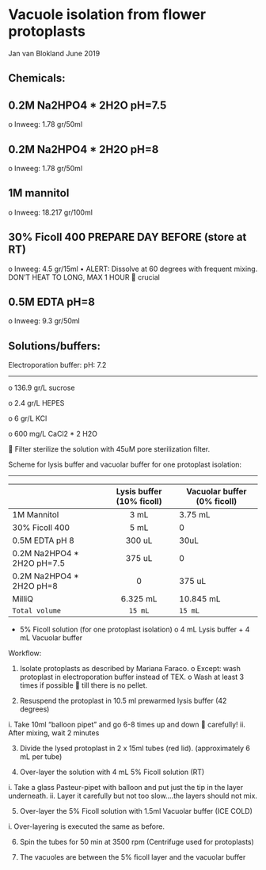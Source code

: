 # Vacuole isolation from flower protoplasts
Jan van Blokland June 2019

Chemicals:
---

 0.2M Na2HPO4 * 2H2O    pH=7.5
 ---
o	Inweeg: 1.78 gr/50ml


0.2M Na2HPO4 * 2H2O    pH=8
---
o	Inweeg: 1.78 gr/50ml

1M mannitol 
---
o	Inweeg: 18.217 gr/100ml

30% Ficoll 400	PREPARE DAY BEFORE (store at RT)
--- 		
o	Inweeg: 4.5 gr/15ml
•	ALERT: Dissolve at 60 degrees with frequent mixing. DON’T HEAT TO LONG, MAX 1 HOUR   crucial

0.5M EDTA      pH=8
---
o	Inweeg: 9.3 gr/50ml

Solutions/buffers:
---
Electroporation buffer:                   pH: 7.2 
***
o	136.9 gr/L   sucrose

o	2.4 gr/L HEPES

o	6 gr/L KCl

o	600 mg/L CaCl2 * 2 H2O

	Filter sterilize the solution with 45uM pore sterilization filter.

Scheme for lysis buffer and vacuolar buffer for one protoplast isolation:
***
|                         |Lysis buffer (10% ficoll)   |Vacuolar buffer (0% ficoll)|
|-------------------------|:--------------------------:|---------------------------|
|1M Mannitol              |	3 mL                   |	3.75 mL            |
|30% Ficoll 400           |	5 mL	               |           0               |
|0.5M EDTA pH 8	          |     300 uL	               |          30uL             |
|0.2M Na2HPO4 * 2H2O  pH=7.5|	375 uL	               |           0               |
|0.2M Na2HPO4 * 2H2O    pH=8|	  0                    | 	375 uL             |
|MilliQ                   |   	6.325 mL               |	10.845 mL          |
|`Total volume`             |	`15 mL`                  |	`15 mL`              |
 
-	5% Ficoll solution (for one protoplast isolation)
o	4 mL Lysis buffer + 4 mL Vacuolar buffer

Workflow:
1.	Isolate protoplasts as described by Mariana Faraco.
o	Except: wash protoplast in electroporation buffer instead of TEX. 
o	Wash at least 3 times if possible  till there is no pellet. 

2.	Resuspend the protoplast in 10.5 ml prewarmed lysis buffer (42 degrees) 

i.	Take 10ml “balloon pipet” and go 6-8 times up and down  carefully!
ii.	After mixing, wait 2 minutes

3.	Divide the lysed protoplast in 2 x 15ml tubes (red lid). (approximately 6 mL per tube)

4.	Over-layer the solution with 4 mL 5% Ficoll solution (RT)

i.	Take a glass Pasteur-pipet with balloon and put just the tip in the layer underneath.
ii.	Layer it carefully but not too slow….the layers should not mix.

5.	Over-layer the 5% Ficoll solution with 1.5ml Vacuolar buffer (ICE COLD)

i.	Over-layering is executed the same as before.

6.	Spin the tubes for 50 min at 3500 rpm (Centrifuge used for protoplasts)

7.	The vacuoles are between the 5% ficoll layer and the vacuolar buffer   
